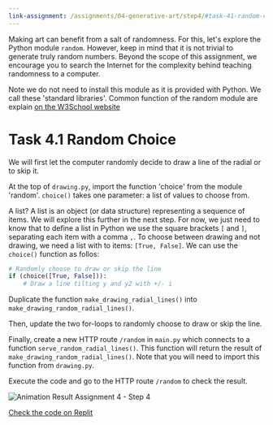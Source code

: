 ```yaml
---
link-assignment: /assignments/04-generative-art/step4/#task-41-random-choice
---
```


Making art can benefit from a salt of randomness. For this, let's explore the Python module `random`. However, keep in mind that it is not trivial to generate truly random numbers. Beyond the scope of this assignment, we encourage you to search the Internet for the complexity behind teaching randomness to a computer.

 Note we do not need to install this module as it is provided with Python. We call these 'standard libraries'. Common function of the random module are explain [on the W3School website](https://www.w3schools.com/python/module_random.asp)

# Task 4.1 Random Choice

We will first let the computer randomly decide to draw a line of the radial or to skip it.

At the top of `drawing.py`, import the function 'choice' from the module 'random'. `choice()` takes one parameter: a list of values to choose from.

A list? A list is an object (or data structure) representing a sequence of items. We will explore this further in the next step. For now, we just need to know that to define a list in Python we use the square brackets `[` and `]`, separating each item with a comma `,`. To choose between drawing and not drawing, we need a list with to items: `[True, False]`. We can use the `choice()` function as follos:

```python
# Randomly choose to draw or skip the line
if (choice([True, False])):
    # Draw a line tilting y and y2 with +/- i
```

Duplicate the function `make_drawing_radial_lines()` into `make_drawing_random_radial_lines()`.

Then, update the two for-loops to randomly choose to draw or skip the line.

Finally, create a new HTTP route `/random` in `main.py` which connects to a function `serve_random_radial_lines()`. This function will return the result of `make_drawing_random_radial_lines()`. Note that you will need to import this function from `drawing.py`.

Execute the code and go to the HTTP route `/random` to check the result.

![Animation Result Assignment 4 - Step 4]({{site.baseurl}}/assets/images/task-4-4-1.gif)

[Check the code on Replit](https://repl.it/@IO1075/04-generative-art-step4-1)